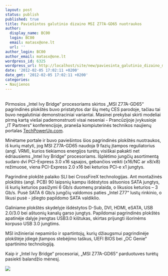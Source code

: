 ```yaml
---
layout: post
status: publish
published: true
title: Paviešintos galutinio dizaino MSI Z77A-GD65 nuotraukos
author:
  display_name: BC00
  login: BC00
  email: matasx@one.lt
  url: ''
author_login: BC00
author_email: matasx@one.lt
wordpress_id: 6325
wordpress_url: http://localhost/site/new/paviesinta_galutinio_dizaino_msi_z77agd65_nuotrauka/
date: '2012-02-05 17:02:11 +0200'
date_gmt: '2012-02-05 17:02:11 +0200'
categories:
- Naujienos
---
```

<p>
<br />Pirmosios „Intel Ivy Bridge“ procesoriams skirtos „MSI Z77A-GD65“ pagrindinės plokštės buvo pristatytos dar šių metų CES parodoje, tačiau tai buvo negalutiniai demonstraciniai variantai. Masinei prekybai skirti modeliai pirmą kartą viešai pademonstruoti visai neseniai - Prancūzijoje įvykusioje „IT Partners“ konferencijoje, praneša kompiuterinės technikos naujienų portalas <a class="ns" href="http://www.techpowerup.com/159845/Production-Grade-MSI-Z77A-GD65-Motherboard-Pictured.html">TechPowerUp.com</a>.</p>
<p>Minėtame portale ir buvo paviešintos šios pagrindinės plokštės nuotraukos, iš kurių matyti, jog MSI Z77A-GD65 naudoja 9 fazių įtampos reguliatorius (angl. VRM), kurios tiekiamos energijos turėtų visiškai pakakti net ėdriausiems „Intel Ivy Bridge“ procesoriams. Išplėtimo jungčių asortimentą sudaro dvi PCI-Express 3.0 x16 sąsajos, gebančios veikti (x16/NC ar x8/x8) režimuose, viena PCI-Express 2.0 x16 bei keturios PCI-e x1 jungtys. </p>
<p>Pagrindinė plokštė palaiko SLI bei CrossFireX technologijas. Ant montažinės plokštės (angl. PCB) 90 laipsnių kampu išdėstytos aštuonios SATA jungtys, iš kurių keturios pasižymi 6 Gb/s duomenų pralaida, o likusios keturios – 3 Gb/s. Pusė SATA 6 Gb/s jungčių valdomos paties „Intel Z77“ lustų rinkinio, o likusi pusė - įdiegto papildomo SATA valdiklio. </p>
<p>Galiniame plokštės skydelyje išdėstytos D-Sub, DVI, HDMI, eSATA, USB 2.0/3.0 bei aštuonių kanalų garso jungtys. Papildomai pagrindinės plokštės apatinėje dalyje įrengtas USB3.0 kištukas, skirtas prijungti išorinėms korpuso USB 3.0 jungtims.</p>
<p>MSI inžinieriai nepamiršo ir spartintojų, kurių džiaugsmui pagrindinėje plokštėje įdiegė įtampos stebėjimo taškus, UEFI BIOS bei „OC Genie“ spartinimo technologiją. </p>
<p>Kaip ir „Intel Ivy Bridge“ procesoriai, „MSI Z77A-GD65“ parduotuves turėtų pasiekti balandžio mėnesį.</p>
<p><img src="http://technews.lt/upload/16a.jpg" /></p>
